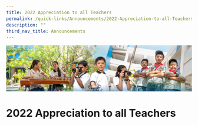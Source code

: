 ```yaml
---
title: 2022 Appreciation to all Teachers
permalink: /quick-links/Announcements/2022-Appreciation-to-all-Teachers/
description: ""
third_nav_title: Announcements
---
```

![](/images/AboutUs.jpg)

2022 Appreciation to all Teachers
=================================